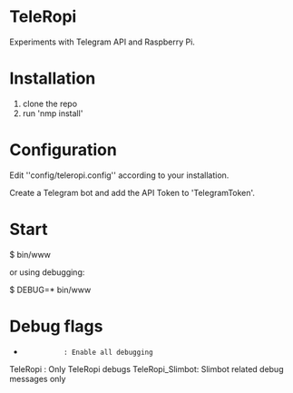 TeleRopi
===
Experiments with Telegram API and Raspberry Pi.

Installation
===

1. clone the repo
2. run 'nmp install'

Configuration
===
Edit ''config/teleropi.config'' according to your installation.

Create a Telegram bot and add the API Token to 'TelegramToken'.

Start
===

$ bin/www

or using debugging:

$ DEBUG=* bin/www

Debug flags
===
*               : Enable all debugging
TeleRopi        : Only TeleRopi debugs
TeleRopi_Slimbot: Slimbot related debug messages only
